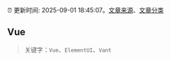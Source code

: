 :alarm_clock: 更新时间: 2025-09-01 18:45:07。[文章来源](/README.md)、[文章分类](/TAGS.md)

## Vue


> 关键字：`Vue`、`ElementUI`、`Vant`



